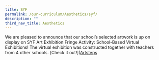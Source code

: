 ```yaml
---
title: SYF
permalink: /our-curriculum/Aesthetics/syf/
description: ""
third_nav_title: Aesthetics
---
```

We are pleased to announce that our school’s selected artwork is up on display on SYF Art Exhibition Fringe Activity: School-Based Virtual Exhibitions! The virtual exhibition was constructed together with teachers from 4 other schools. [Check it out!]([Artsteps](https://www.artsteps.com/view/60dbb2390fcac1cdb288bfef)
